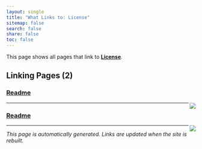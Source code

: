 ```yaml
---
layout: single
title: "What Links to: License"
sitemap: false
search: false
share: false
toc: false
---
```


This page shows all pages that link to **[License](/LICENSE/)**.

## Linking Pages (2)

### [Readme](/vendor/bundle/ruby/3.1.0/gems/nokogiri-1.16.5-arm64-darwin/README/)

<div><img src="https://nokogiri.org/images/nokogiri-serif-black.png" align="right"/></div>

---

### [Readme](/vendor/bundle/ruby/3.1.0/gems/nokogiri-1.18.9-arm64-darwin/README/)

<div><img src="https://nokogiri.org/images/nokogiri-serif-black.png" align="right"/></div>

---


*This page is automatically generated. Links are updated when the site is rebuilt.*
